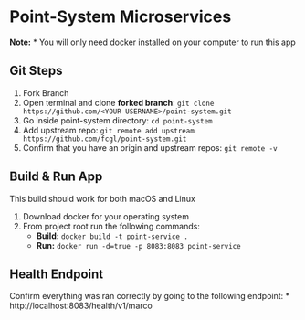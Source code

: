# Point-System Microservices

**Note:** 
    * You will only need docker installed on your computer to run this app

## Git Steps
1. Fork Branch
2. Open terminal and clone **forked branch**: `git clone https://github.com/<YOUR USERNAME>/point-system.git`
3. Go inside point-system directory: `cd point-system`
3. Add upstream repo: `git remote add upstream https://github.com/fcgl/point-system.git`
4. Confirm that you have an origin and upstream repos: `git remote -v`

## Build & Run App

This build should work for both macOS and Linux

1. Download docker for your operating system
2. From project root run the following commands:
    * **Build:** `docker build -t point-service .`
    * **Run:** `docker run -d=true -p 8083:8083 point-service`

## Health Endpoint

Confirm everything was ran correctly by going to the following endpoint: 
    * http://localhost:8083/health/v1/marco

